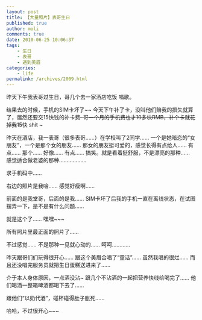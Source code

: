 ```yaml
---
layout: post
title: 【大量照片】表哥生日
published: true
author: moli
comments: true
date: 2010-06-25 10:06:37
tags:
    - 生日
    - 表哥
    - 遇到美眉
categories:
    - life
permalink: /archives/2009.html
---
```

[][1]昨天下午我表哥过生日，哥几个去一家酒店吃饭 唱歌。

结果去的时候，手机的SIM卡坏了~~ 今天下午补了卡，没叫他们赔我的损失就算了，居然还要交15快钱的补卡费~~· 哥一个月的手机费也才10多块RMB，补个卡就花掉我15快~~ shit ~

昨天在酒店，我一表哥（很多表哥……）在学校叫了2同学…… 一个是她暗恋的“女朋友”，一个是那个女的朋友…… 那女的朋友挺可爱的，感觉长得有点给人…… 有点…… 那个…… 好像…… 有点…… 搞笑。就是看着挺舒服，不是漂亮的那种…… 感觉适合做老婆的那种………………

求手机码中……

右边的照片是我哈…… 感觉好瘦啊……

[][2]前面的是我堂哥，后面的是我…… SIM卡坏了后我的手机一直在离线状态，在试图摆弄一下，是不是有什么问题……

[][3]就是这个了…… 嘿嘿~~~

[][4]所有照片里最正面的照片了……

不过感觉…… 不是那种一见就心动的…… 呵呵…………

昨天跟哥们们玩得很开心…… 跟这个美眉合唱了“童话”…… 虽然我唱的很烂…… 而且还没唱完服务员就把生日蛋糕送进来了……

介于本人身体原因，一点酒没沾~ 跟几个不沾酒的一起把营养快线给喝完了…… 他们喝酒一整箱啤酒都喝下去了……

跟他们“以奶代酒”，碰杯碰得肚子胀死……

哈哈，不过很开心~~~

 [1]: http://huoxr.com/wp-content/uploads/2010/06/moliliang1.jpg
 [2]: http://huoxr.com/wp-content/uploads/2010/06/moliliang2.jpg
 [3]: http://huoxr.com/wp-content/uploads/2010/06/bucuodemm.jpg
 [4]: http://huoxr.com/wp-content/uploads/2010/06/bucuodemm2.jpg